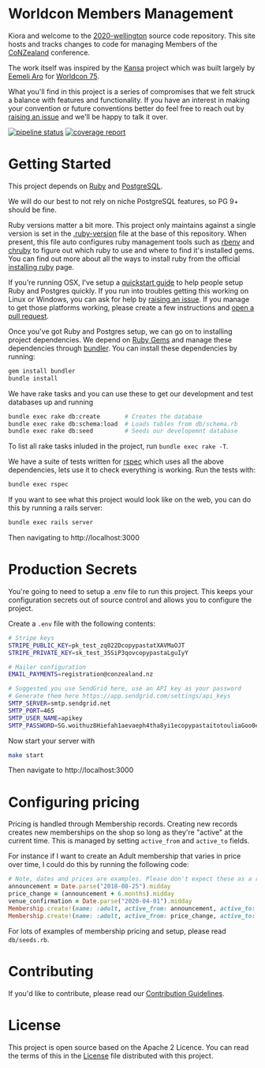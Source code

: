 # Worldcon Members Management

Kiora and welcome to the [2020-wellington](https://gitlab.com/worldcon/2020-wellington) source code repository. This
site hosts and tracks changes to code for managing Members of the [CoNZealand](https://conzealand.nz/) conference.

The work itself was inspired by the [Kansa](https://github.com/maailma/kansa) project which was built largely by [Eemeli
Aro](https://github.com/eemeli) for [Worldcon 75](https://www.worldcon.fi/).

What you'll find in this project is a series of compromises that we felt struck a balance with features and
functionality. If you have an interest in making your convention or future conventions better do feel free to reach out
by [raising an issue](https://gitlab.com/worldcon/2020-wellington/issues) and we'll be happy to talk it over.

[![pipeline status](https://gitlab.com/worldcon/2020-wellington/badges/master/pipeline.svg)](https://gitlab.com/worldcon/2020-wellington/commits/master)
[![coverage report](https://gitlab.com/worldcon/2020-wellington/badges/master/coverage.svg)](https://gitlab.com/worldcon/2020-wellington/commits/master)

# Getting Started

This project depends on [Ruby](http://ruby-lang.org/) and [PostgreSQL](https://www.postgresql.org/).

We will do our best to not rely on niche PostgreSQL features, so PG 9+ should be fine.

Ruby versions matter a bit more. This project only maintains against a single version is set in the
[.ruby-version](.ruby-version) file at the base of this repository. When present, this file auto configures ruby
management tools such as [rbenv](https://github.com/rbenv/rbenv#readme) and
[chruby](https://github.com/postmodern/chruby#readme) to figure out which ruby to use and where to find it's installed
gems. You can find out more about all the ways to install ruby from the official [installing
ruby](https://www.ruby-lang.org/en/documentation/installation) page.

If you're running OSX, I've setup a [quickstart guide](OSX.md) to help people setup Ruby and Postgres quickly. If you
run into troubles getting this working on Linux or Windows, you can ask for help by [raising an
issue](https://gitlab.com/worldcon/2020-wellington/issues/new). If you manage to get those platforms working, please
create a few instructions and [open a pull request](https://gitlab.com/worldcon/2020-wellington/merge_requests/new).

Once you've got Ruby and Postgres setup, we can go on to installing project dependencies. We depend on [Ruby
Gems](https://rubygems.org/) and manage these dependencies through [bundler](https://bundler.io/). You can install these
dependencies by running:

```sh
gem install bundler
bundle install
```

We have rake tasks and you can use these to get our development and test databases up and running

```sh
bundle exec rake db:create       # Creates the database
bundle exec rake db:schema:load  # Loads tables from db/schema.rb
bundle exec rake db:seed         # Seeds our developemnt database
```

To list all rake tasks inluded in the project, run `bundle exec rake -T`.

We have a suite of tests written for [rspec](http://rspec.info/) which uses all the above dependencies, lets use it to
check everything is working. Run the tests with:

```sh
bundle exec rspec
```

If you want to see what this project would look like on the web, you can do this by running a rails server:

```sh
bundle exec rails server
```

Then navigating to http://localhost:3000

# Production Secrets

You're going to need to setup a .env file to run this project. This keeps your configuration secrets out of source
control and allows you to configure the project.

Create a `.env` file with the following contents:

```bash
# Stripe keys
STRIPE_PUBLIC_KEY=pk_test_zq022DcopypastatXAVMaOJT
STRIPE_PRIVATE_KEY=sk_test_35SiP3qovcopypastaLguIyY

# Mailer configuration
EMAIL_PAYMENTS=registration@conzealand.nz

# Suggested you use SendGrid here, use an API key as your password
# Generate them here https://app.sendgrid.com/settings/api_keys
SMTP_SERVER=smtp.sendgrid.net
SMTP_PORT=465
SMTP_USER_NAME=apikey
SMTP_PASSWORD=SG.woithuz8Hiefah1aevaeph4tha8yi1ecopypastaitotouliaGoo0eey7te9hiuF9h
```

Now start your server with

```bash
make start
```

Then navigate to http://localhost:3000

# Configuring pricing

Pricing is handled through Membership records. Creating new records creates new memberships on the shop so long as
they're "active" at the current time. This is managed by setting `active_from` and `active_to` fields.

For instance if I want to create an Adult membership that varies in price over time, I could do this by running the
following code:

```ruby
# Note, dates and prices are examples. Please don't expect these as a reflection on real dates/prices.
announcement = Date.parse("2018-08-25").midday
price_change = (announcement + 6.months).midday
venue_confirmation = Date.parse("2020-04-01").midday
Membership.create!(name: :adult, active_from: announcement, active_to: price_change price: 400_00)
Membership.create!(name: :adult, active_from: price_change, active_to: venue_confirmation price: 450_00)
```

For lots of examples of membership pricing and setup, please read `db/seeds.rb`.

# Contributing

If you'd like to contribute, please read our [Contribution Guidelines](CONTRIBUTING.md).

# License

This project is open source based on the Apache 2 Licence. You can read the terms of this in the [License](LICENSE)
file distributed with this project.
